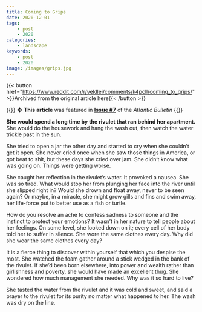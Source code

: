 ```yaml
---
title: Coming to Grips
date: 2020-12-01
tags:
    - post
    - 2020
categories:
    - landscape
keywords:
    - post
    - 2020
image: /images/grips.jpg
---
```


{{< button href="https://www.reddit.com/r/vekllei/comments/k4pcll/coming_to_grips/" >}}Archived from the original article here{{< /button >}}

{{<hint red>}}
❖ **This article** was featured in [**Issue #7**](/newsdesk/bulletin/2020/7) of the *Atlantic Bulletin*
{{</hint>}}

**She would spend a long time by the rivulet that ran behind her apartment.** She would do the housework and hang the wash out, then watch the water trickle past in the sun.

She tried to open a jar the other day and started to cry when she couldn’t get it open. She never cried once when she saw those things in America, or got beat to shit, but these days she cried over jam. She didn’t know what was going on. Things were getting worse.

She caught her reflection in the rivulet’s water. It provoked a nausea. She was so tired. What would stop her from plunging her face into the river until she slipped right in? Would she drown and float away, never to be seen again? Or maybe, in a miracle, she might grow gills and fins and swim away, her life-force put to better use as a fish or turtle.

How do you resolve an ache to confess sadness to someone and the instinct to protect your emotions? It wasn’t in her nature to tell people about her feelings. On some level, she looked down on it; every cell of her body told her to suffer in silence. She wore the same clothes every day. Why did she wear the same clothes every day?

It is a fierce thing to discover within yourself that which you despise the most. She watched the foam gather around a stick wedged in the bank of the rivulet. If she’d been born elsewhere, into power and wealth rather than girlishness and poverty, she would have made an excellent thug. She wondered how much management she needed. Why was it so hard to live?

She tasted the water from the rivulet and it was cold and sweet, and said a prayer to the rivulet for its purity no matter what happened to her. The wash was dry on the line.
